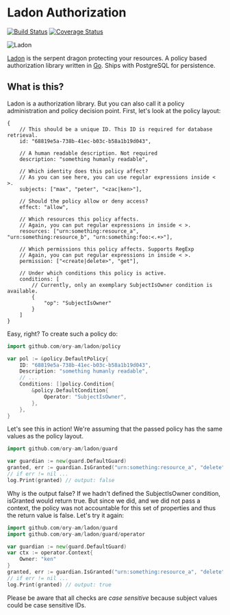 # Ladon Authorization

[![Build Status](https://travis-ci.org/ory-am/ladon.svg?branch=master)](https://travis-ci.org/ory-am/ladon)
[![Coverage Status](https://coveralls.io/repos/ory-am/ladon/badge.svg?branch=master&service=github)](https://coveralls.io/github/ory-am/ladon?branch=master)

![Ladon](https://upload.wikimedia.org/wikipedia/commons/5/5c/Reggio_calabria_museo_nazionale_mosaico_da_kaulon.jpg)

[Ladon](https://en.wikipedia.org/wiki/Ladon_%28mythology%29) is the serpent dragon protecting your resources.
A policy based authorization library written in [Go](https://golang.org). Ships with PostgreSQL for persistence.

## What is this?

Ladon is a authorization library. But you can also call it a policy administration and policy decision point. First, let's look at the policy layout:

```
{
    // This should be a unique ID. This ID is required for database retrieval.
    id: "68819e5a-738b-41ec-b03c-b58a1b19d043",

    // A human readable description. Not required
    description: "something humanly readable",

    // Which identity does this policy affect?
    // As you can see here, you can use regular expressions inside < >.
    subjects: ["max", "peter", "<zac|ken>"],

    // Should the policy allow or deny access?
    effect: "allow",

    // Which resources this policy affects.
    // Again, you can put regular expressions in inside < >.
    resources: ["urn:something:resource_a", "urn:something:resource_b", "urn:something:foo:<.+>"],

    // Which permissions this policy affects. Supports RegExp
    // Again, you can put regular expressions in inside < >.
    permission: ["<create|delete>", "get"],

    // Under which conditions this policy is active.
    conditions: [
        // Currently, only an exemplary SubjectIsOwner condition is available.
        {
            "op": "SubjectIsOwner"
        }
    ]
}
```

Easy, right? To create such a policy do:

```go
import github.com/ory-am/ladon/policy

var pol := &policy.DefaultPolicy{
    ID: "68819e5a-738b-41ec-b03c-b58a1b19d043",
    Description: "something humanly readable",
    // ...
    Conditions: []policy.Condition{
        &policy.DefaultCondition{
            Operator: "SubjectIsOwner",
        },
    },
}
```

Let's see this in action! We're assuming that the passed policy has the same values as the policy layout.

```go
import github.com/ory-am/ladon/guard

var guardian := new(guard.DefaultGuard)
granted, err := guardian.IsGranted("urn:something:resource_a", "delete", "ken", []policy.Policy{pol}, nil)
// if err != nil ...
log.Print(granted) // output: false
```

Why is the output false? If we hadn't defined the SubjectIsOwner condition, isGranted would return true. But since we did,
and we did not pass a context, the policy was not accountable for this set of properties and thus the return value is false.
Let's try it again:

```go
import github.com/ory-am/ladon/guard
import github.com/ory-am/ladon/guard/operator

var guardian := new(guard.DefaultGuard)
var ctx := operator.Context{
    Owner: "ken"
}
granted, err := guardian.IsGranted("urn:something:resource_a", "delete", "ken", []policy.Policy{pol}, ctx)
// if err != nil ...
log.Print(granted) // output: true
```

Please be aware that all checks are *case sensitive* because subject values could be case sensitive IDs.
